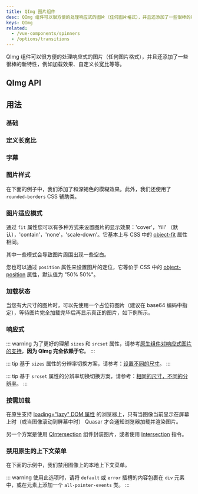 ```yaml
---
title: QImg 图片组件
desc: QImg 组件可以很方便的处理响应式的图片（任何图片格式），并且还添加了一些很棒的新特性，例如加载效果、自定义长宽比等等。
keys: QImg
related:
  - /vue-components/spinners
  - /options/transitions
---
```


QImg 组件可以很方便的处理响应式的图片（任何图片格式），并且还添加了一些很棒的新特性，例如加载效果、自定义长宽比等等。

## QImg API

<doc-api file="QImg" />

## 用法

### 基础

<doc-example title="基础" file="QImg/Basic" />

### 定义长宽比

<doc-example title="自定义长宽比" file="QImg/Ratio" />

### 字幕

<doc-example title="字幕" file="QImg/Caption" />

### 图片样式

在下面的例子中，我们添加了和深褐色的模糊效果。此外，我们还使用了 `rounded-borders` CSS 辅助类。

<doc-example title="自定义图片样式" file="QImg/CustomImageStyle" />

### 图片适应模式

通过 `fit` 属性您可以有多种方式来设置图片的显示效果：'cover'，'fill' （默认），'contain'，'none'，'scale-down'。它基本上与 CSS 中的 [object-fit](https://developer.mozilla.org/en-US/docs/Web/CSS/object-fit) 属性相同。

其中一些模式会导致图片周围出现一些空白。

您也可以通过 `position` 属性来设置图片的定位，它等价于 CSS 中的 [object-position](https://developer.mozilla.org/en-US/docs/Web/CSS/object-position) 属性，默认值为 "50% 50%"。

<doc-example title="图片适应模式" file="QImg/FitModes" />

### 加载状态

<doc-example title="加载状态" file="QImg/LoadingState" />

当您有大尺寸的图片时，可以先使用一个占位符图片（建议在 base64 编码中指定），等待图片完全加载完毕后再显示真正的图片，如下例所示。

<doc-example title="占位符资源" file="QImg/PlaceholderSrc" />

<doc-example title="加载错误状态" file="QImg/ErrorState" />

### 响应式

::: warning
为了更好的理解 `sizes` 和 `srcset` 属性，请参考[原生组件对响应式图片的支持](https://developer.mozilla.org/en-US/docs/Learn/HTML/Multimedia_and_embedding/Responsive_images#Why_responsive_images)，**因为 QImg 完全依赖于它**。
:::

<doc-example title="响应式" file="QImg/Responsive" />

::: tip
基于 `sizes` 属性的分辨率切换方案，请参考：[设置不同的尺寸](https://developer.mozilla.org/en-US/docs/Learn/HTML/Multimedia_and_embedding/Responsive_images#Resolution_switching_Different_sizes)。
:::

::: tip
基于 `srcset` 属性的分辨率切换切换方案，请参考：[相同的尺寸，不同的分辨率](https://developer.mozilla.org/en-US/docs/Learn/HTML/Multimedia_and_embedding/Responsive_images#Resolution_switching_Same_size_different_resolutions)。
:::

### 按需加载

在原生支持 [loading="lazy" DOM 属性](https://caniuse.com/loading-lazy-attr) 的浏览器上，只有当图像当前显示在屏幕上时（或当图像滚动到屏幕中时） Quasar 才会通知浏览器加载并渲染图片。

另一个方案是使用 [QIntersection](/vue-components/intersection) 组件封装图片，或者使用 [Intersection](/vue-directives/intersection) 指令。

<doc-example title="原生按需加载" file="QImg/LoadingLazy" />

### 禁用原生的上下文菜单

在下面的示例中，我们禁用图像上的本地上下文菜单。

::: warning
使用此选项时，请将 `default` 或 `error` 插槽的内容包裹在 `div` 元素中，或在元素上添加一个 `all-pointer-events` 类。
:::

<doc-example title="Native context menu" file="QImg/ContextMenu" />
